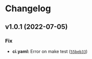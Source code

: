# Changelog

<!--next-version-placeholder-->

## v1.0.1 (2022-07-05)
### Fix
* **ci.yaml:** Error on make test ([`55beb33`](https://github.com/Ubankapp/devops-python-event-microservices-template/commit/55beb339b641b746716d21039f5716e9c3513c95))
